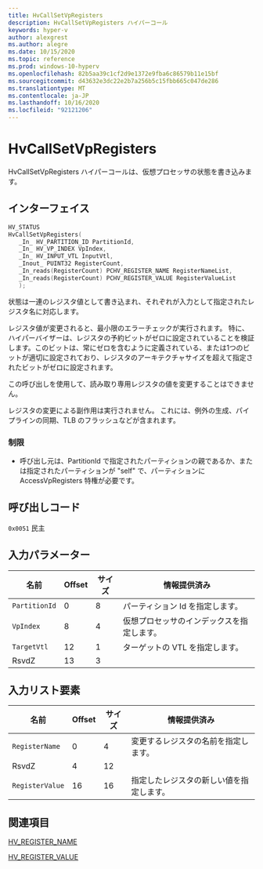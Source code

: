 ```yaml
---
title: HvCallSetVpRegisters
description: HvCallSetVpRegisters ハイパーコール
keywords: hyper-v
author: alexgrest
ms.author: alegre
ms.date: 10/15/2020
ms.topic: reference
ms.prod: windows-10-hyperv
ms.openlocfilehash: 82b5aa39c1cf2d9e1372e9fba6c86579b11e15bf
ms.sourcegitcommit: d43632e3dc22e2b7a256b5c15fbb665c047de286
ms.translationtype: MT
ms.contentlocale: ja-JP
ms.lasthandoff: 10/16/2020
ms.locfileid: "92121206"
---
```

# <a name="hvcallsetvpregisters"></a>HvCallSetVpRegisters

HvCallSetVpRegisters ハイパーコールは、仮想プロセッサの状態を書き込みます。

## <a name="interface"></a>インターフェイス

 ```c
HV_STATUS
HvCallSetVpRegisters(
    _In_ HV_PARTITION_ID PartitionId,
    _In_ HV_VP_INDEX VpIndex,
    _In_ HV_INPUT_VTL InputVtl,
    _Inout_ PUINT32 RegisterCount,
    _In_reads(RegisterCount) PCHV_REGISTER_NAME RegisterNameList,
    _In_reads(RegisterCount) PCHV_REGISTER_VALUE RegisterValueList
    );
 ```

状態は一連のレジスタ値として書き込まれ、それぞれが入力として指定されたレジスタ名に対応します。

レジスタ値が変更されると、最小限のエラーチェックが実行されます。 特に、ハイパーバイザーは、レジスタの予約ビットがゼロに設定されていることを検証します。このビットは、常にゼロを含むように定義されている、または1つのビットが適切に設定されており、レジスタのアーキテクチャサイズを超えて指定されたビットがゼロに設定されます。

この呼び出しを使用して、読み取り専用レジスタの値を変更することはできません。

レジスタの変更による副作用は実行されません。 これには、例外の生成、パイプラインの同期、TLB のフラッシュなどが含まれます。

### <a name="restrictions"></a>制限

- 呼び出し元は、PartitionId で指定されたパーティションの親であるか、または指定されたパーティションが "self" で、パーティションに AccessVpRegisters 特権が必要です。

## <a name="call-code"></a>呼び出しコード

`0x0051` 民主

## <a name="input-parameters"></a>入力パラメーター

| 名前                    | Offset     | サイズ     | 情報提供済み                      |
|-------------------------|------------|----------|-------------------------------------------|
| `PartitionId`           | 0          | 8        | パーティション Id を指定します。               |
| `VpIndex`               | 8          | 4        | 仮想プロセッサのインデックスを指定します。 |
| `TargetVtl`             | 12         | 1        | ターゲットの VTL を指定します。                 |
| RsvdZ                   | 13         | 3        |                                           |

## <a name="input-list-element"></a>入力リスト要素

| 名前                    | Offset     | サイズ     | 情報提供済み                      |
|-------------------------|------------|----------|-------------------------------------------|
| `RegisterName`          | 0          | 4        | 変更するレジスタの名前を指定します。 |
| RsvdZ                   | 4          | 12       |                                           |
| `RegisterValue`         | 16         | 16       | 指定したレジスタの新しい値を指定します。 |

## <a name="see-also"></a>関連項目

[HV_REGISTER_NAME](../datatypes/HV_REGISTER_NAME.md)

[HV_REGISTER_VALUE](../datatypes/HV_REGISTER_VALUE.md)
